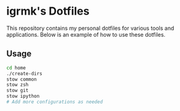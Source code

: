 igrmk's Dotfiles
================

This repository contains my personal dotfiles for various tools and applications.
Below is an example of how to use these dotfiles.

Usage
-----

```bash
cd home
./create-dirs
stow common
stow zsh
stow git
stow ipython
# Add more configurations as needed
```
